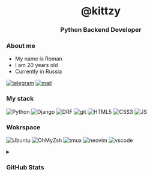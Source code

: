 <h1 align="center">
    <strong>@kittzy</strong>
</h1>

<h3 align="center">Python Backend Developer<h3>

### About me
- My name is Roman
- I am 20 years old
- Currently in Russia


[![telegram](https://img.shields.io/badge/Telegram-384754?style=for-the-badge&logo=Telegram)](https://t.me/whykittzy)
[![mail](https://img.shields.io/badge/eMail-384754?style=for-the-badge&logo=GMail)](mailto:sayhellokittzy@gmail.com)

### My stack
![Python](https://img.shields.io/badge/Python-000000?style=for-the-badge&logo=python)
![Django](https://img.shields.io/badge/Django-000000?style=for-the-badge&logo=django)
![DRF](https://img.shields.io/badge/django%20rest-000000?style=for-the-badge&logo=django)
![git](https://img.shields.io/badge/git-000000?style=for-the-badge&logo=git)
![HTML5](https://img.shields.io/badge/html-000000?style=for-the-badge&logo=html5)
![CSS3](https://img.shields.io/badge/css-000000?style=for-the-badge&logo=css3)
![JS](https://img.shields.io/badge/JS-000000?style=for-the-badge&logo=javascript)

### Wokrspace
![Ubuntu](https://img.shields.io/badge/ubuntu-000000?style=for-the-badge&logo=ubuntu&logoColor=orange)
![OhMyZsh](https://img.shields.io/badge/OhMyZsh-000000?style=for-the-badge&logo=OhMyZsh&logoColor=red)
![tmux](https://img.shields.io/badge/Tmux-000000?style=for-the-badge&logo=Tmux)
![neovim](https://img.shields.io/badge/NEOVIM-000000?style=for-the-badge&logo=NeoVim)
![vscode](https://img.shields.io/badge/vscode-000000?style=for-the-badge&logo=visualstudiocode&logoColor=blue)

<details><summary><h3> GitHub Stats </h3></summary>
<div align="center">
    <img src="https://github-readme-stats.vercel.app/api?username=RG1ee&show_icons=true&theme=dark&include_all_commits=true&count_private=true&line_height=25&custom_title=Kittzy"/>
</div>
<div align="center">
    <img src="https://github-readme-streak-stats.herokuapp.com/?user=RG1ee&theme=github-dark&hide_border=true](https://github-profile-trophy.vercel.app/?username=RG1ee&theme=dark_lover"/>
</div>
<div align="center">
    <img src="https://github-readme-stats.vercel.app/api/top-langs/?username=RG1ee&theme=dark&layout=compact&langs_count=12"/>
<div align="center">
    <img src="https://github-profile-summary-cards.vercel.app/api/cards/profile-details?username=RG1ee&theme=vue"/>
</div>
</details>
